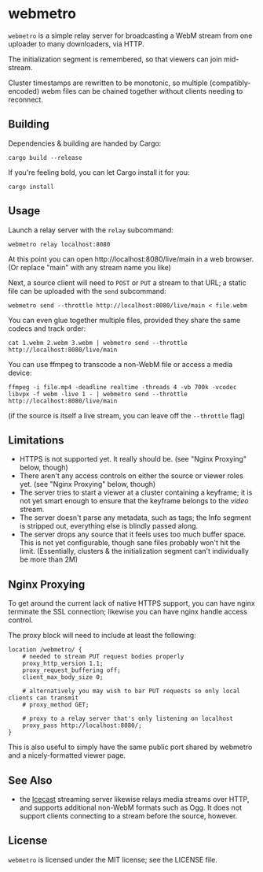 # webmetro

`webmetro` is a simple relay server for broadcasting a WebM stream from one uploader to many downloaders, via HTTP.

The initialization segment is remembered, so that viewers can join mid-stream.

Cluster timestamps are rewritten to be monotonic, so multiple (compatibly-encoded) webm files can be chained together without clients needing to reconnect.

## Building

Dependencies & building are handed by Cargo:

`cargo build --release`

If you're feeling bold, you can let Cargo install it for you:

`cargo install`

## Usage

Launch a relay server with the `relay` subcommand:

`webmetro relay localhost:8080`

At this point you can open http://localhost:8080/live/main in a web browser. (Or replace "main" with any stream name you like)

Next, a source client will need to `POST` or `PUT` a stream to that URL; a static file can be uploaded with the `send` subcommand:

`webmetro send --throttle http://localhost:8080/live/main < file.webm`

You can even glue together multiple files, provided they share the same codecs and track order:

`cat 1.webm 2.webm 3.webm | webmetro send --throttle http://localhost:8080/live/main`

You can use ffmpeg to transcode a non-WebM file or access a media device:

`ffmpeg -i file.mp4 -deadline realtime -threads 4 -vb 700k -vcodec libvpx -f webm -live 1 - | webmetro send --throttle http://localhost:8080/live/main`

(if the source is itself a live stream, you can leave off the `--throttle` flag)

## Limitations

* HTTPS is not supported yet. It really should be. (see "Nginx Proxying" below, though)
* There aren't any access controls on either the source or viewer roles yet. (see "Nginx Proxying" below, though)
* The server tries to start a viewer at a cluster containing a keyframe; it is not yet smart enough to ensure that the keyframe belongs to the *video* stream.
* The server doesn't parse any metadata, such as tags; the Info segment is stripped out, everything else is blindly passed along.
* The server drops any source that it feels uses too much buffer space. This is not yet configurable, though sane files probably won't hit the limit. (Essentially, clusters & the initialization segment can't individually be more than 2M)

## Nginx Proxying

To get around the current lack of native HTTPS support, you can have nginx terminate the SSL connection; likewise you can have nginx handle access control.

The proxy block will need to include at least the following:

```nginx
location /webmetro/ {
    # needed to stream PUT request bodies properly
    proxy_http_version 1.1;
    proxy_request_buffering off;
    client_max_body_size 0;

    # alternatively you may wish to bar PUT requests so only local clients can transmit
    # proxy_method GET;

    # proxy to a relay server that's only listening on localhost
    proxy_pass http://localhost:8080/;
}
```

This is also useful to simply have the same public port shared by webmetro and a nicely-formatted viewer page.

## See Also

* the [Icecast](http://www.icecast.org/) streaming server likewise relays media streams over HTTP, and supports additional non-WebM formats such as Ogg. It does not support clients connecting to a stream before the source, however.

## License

`webmetro` is licensed under the MIT license; see the LICENSE file.
